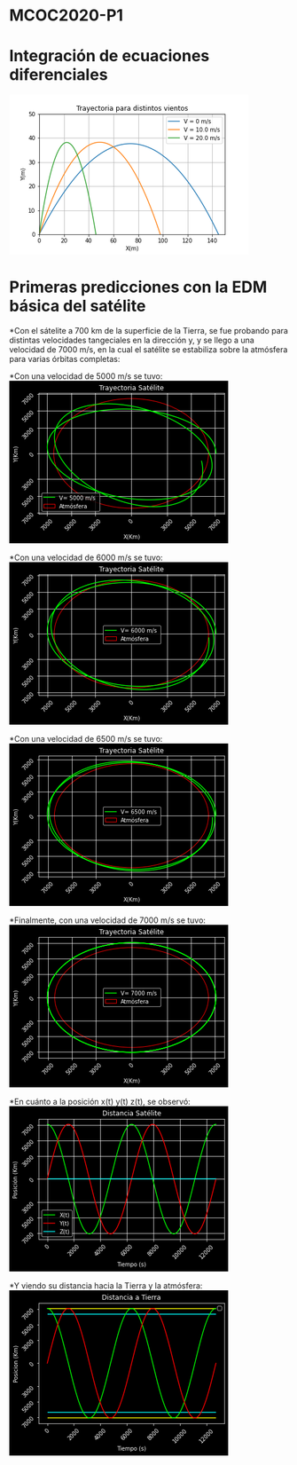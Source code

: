 # MCOC2020-P1

# Integración de ecuaciones diferenciales

![Alt Text](https://github.com/raimolid/MCOC2020-P1/blob/master/Entrega1/balistica.png)

# Primeras predicciones con la EDM básica del satélite

*Con el sátelite a 700 km de la superficie de la Tierra, se fue probando para distintas velocidades tangeciales en la dirección y, y se llego a una velocidad de 7000 m/s, en la cual el satélite se estabiliza sobre la atmósfera para varias órbitas completas:

*Con una velocidad de 5000 m/s se tuvo:
![Alt Text](https://github.com/raimolid/MCOC2020-P1/blob/master/Entrega2/v_5000.png)


*Con una velocidad de 6000 m/s se tuvo:
![Alt Text](https://github.com/raimolid/MCOC2020-P1/blob/master/Entrega2/v_6000.png)


*Con una velocidad de 6500 m/s se tuvo:
![Alt Text](https://github.com/raimolid/MCOC2020-P1/blob/master/Entrega2/v_6500.png)

*Finalmente, con una velocidad de 7000 m/s se tuvo:
![Alt Text](https://github.com/raimolid/MCOC2020-P1/blob/master/Entrega2/v_7000.png)

*En cuánto a la posición x(t) y(t) z(t), se observó:
![Alt Text](https://github.com/raimolid/MCOC2020-P1/blob/master/Entrega2/distancia_satelite.png)

*Y viendo su distancia hacia la Tierra y la atmósfera:
![Alt Text](https://github.com/raimolid/MCOC2020-P1/blob/master/Entrega2/distancia_tierra.png)

